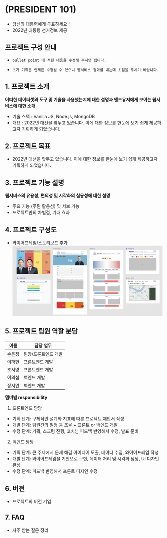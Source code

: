 # (PRESIDENT 101)
- 당신의 대통령에게 투표하세요 ! 
- 2022년 대통령 선거정보 제공


## 프로젝트 구성 안내

* `bullet point 에 적힌 내용을 수정해 주시면 됩니다.`

* `초기 기획은 언제든 수정될 수 있으니 웹서비스 결과를 내는데 초점을 두시기 바랍니다.`

## 1. 프로젝트 소개

**어떠한 데이터셋와 도구 및 기술을 사용했는지에 대한 설명과 엔드유저에게 보이는 웹서비스에 대한 소개**

  - 기술 스택 : Vanilla JS, Node.js, MongoDB
  - 개요 : 2022년 대선을 앞두고 있습니다. 이에 대한 정보를 한눈에 보기 쉽게 제공하고자 기획하게 되었습니다.

## 2. 프로젝트 목표

  - 2022년 대선을 앞두고 있습니다. 이에 대한 정보를 한눈에 보기 쉽게 제공하고자 기획하게 되었습니다.


## 3. 프로젝트 기능 설명

**웹서비스의 유용성, 편의성 및 시각화의 실용성에 대한 설명**
  - 주요 기능 (주된 활용성) 및 서브 기능
  - 프로젝트만의 차별점, 기대 효과

## 4. 프로젝트 구성도
  - 와이어프레임/스토리보드 추가
  ![image.png](./image.png)

## 5. 프로젝트 팀원 역할 분담
| 이름 | 담당 업무 |
| ------ | ------ |
| 손은정 | 팀장/프론트엔드 개발 |
| 이하현 | 프론트엔드 개발 |
| 조서영 | 프론트엔드 개발 |
| 이의섭 | 백엔드 개발 |
| 장서연 | 백엔드 개발 |

**멤버별 responsibility**

1. 프론트엔드 담당

- 기획 단계: 구체적인 설계와 지표에 따른 프로젝트 제안서 작성
- 개발 단계: 팀원간의 일정 등 조율 + 프론트 or 백엔드 개발
- 수정 단계: 기획, 스크럼 진행, 코치님 피드백 반영해서 수정, 발표 준비

2. 백엔드 담당

- 기획 단계: 큰 주제에서 문제 해결 아이디어 도출, 데이터 수집, 와이어프레임 작성
- 개발 단계: 와이어프레임을 기반으로 구현, 데이터 처리 및 시각화 담당, UI 디자인 완성
- 수정 단계: 피드백 반영해서 프론트 디자인 수정

## 6. 버전
  - 프로젝트의 버전 기입

## 7. FAQ
  - 자주 받는 질문 정리
